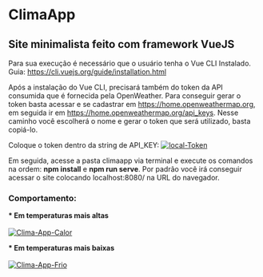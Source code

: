 # ClimaApp

<h2>Site minimalista feito com framework VueJS</h2>

Para sua execução é necessário que o usuário tenha o Vue CLI Instalado. <br>
Guia: https://cli.vuejs.org/guide/installation.html

Após a instalação do Vue CLI, precisará também do token da API consumida que é fornecida pela OpenWeather. Para conseguir gerar o token basta acessar e se cadastrar em https://home.openweathermap.org, em seguida ir em https://home.openweathermap.org/api_keys. Nesse caminho você escolherá o nome e gerar o token que será utilizado, basta copiá-lo.

Coloque o token dentro da string de API_KEY:
<a href="https://imgbb.com/"><img src="https://i.ibb.co/kx6BnRm/local-Token.png" alt="local-Token" border="0"></a>

Em seguida, acesse a pasta climaapp via terminal e execute os comandos na ordem: <b>npm install</b> e <b>npm run serve</b>.
Por padrão você irá conseguir acessar o site colocando localhost:8080/ na URL do navegador. 

<h3>Comportamento: </h3>
<b>* Em temperaturas mais altas</b><br>
<br>
<a href="https://ibb.co/BfFRMfy"><img src="https://i.ibb.co/kGvFCG4/Clima-App-Calor.jpg" alt="Clima-App-Calor" border="0"></a>

<b>* Em temperaturas mais baixas</b><br>
<br>
<a href="https://ibb.co/JCtwhbT"><img src="https://i.ibb.co/LvRXGqy/Clima-App-Frio.jpg" alt="Clima-App-Frio" border="0"></a>


